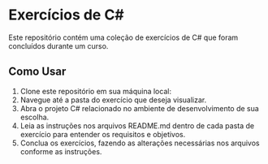 # Exercícios de C# 

Este repositório contém uma coleção de exercícios de C# que foram concluídos durante um curso.


## Como Usar

1. Clone este repositório em sua máquina local:
2. Navegue até a pasta do exercício que deseja visualizar.
3. Abra o projeto C# relacionado no ambiente de desenvolvimento de sua escolha.
4. Leia as instruções nos arquivos README.md dentro de cada pasta de exercício para entender os requisitos e objetivos.
5. Conclua os exercícios, fazendo as alterações necessárias nos arquivos conforme as instruções.
